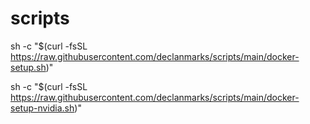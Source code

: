# scripts

sh -c "$(curl -fsSL https://raw.githubusercontent.com/declanmarks/scripts/main/docker-setup.sh)"

sh -c "$(curl -fsSL https://raw.githubusercontent.com/declanmarks/scripts/main/docker-setup-nvidia.sh)"
